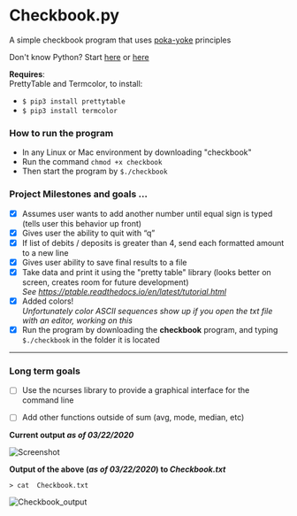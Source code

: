 # Checkbook.py

A simple checkbook program that uses [poka-yoke](https://asq.org/quality-resources/mistake-proofing
) principles <br>

Don't know Python? Start [here](https://www.pythoncheatsheet.org/) or [here](https://github.com/gto76/python-cheatsheet) 

**Requires**: <br>
PrettyTable and Termcolor, to install: <br>
- ```$ pip3 install prettytable```
- ```$ pip3 install termcolor```

<h3> How to run the program </h2>

- In any Linux or Mac environment by downloading "checkbook"
- Run the command ```chmod +x checkbook```
- Then start the program by ```$./checkbook```

<h3> Project Milestones and goals ...</h3>

- [x] Assumes user wants to add another number until equal sign is typed (tells user this behavior up front)
- [x] Gives user the ability to quit with “q”
- [x] If list of debits / deposits is greater than 4, send each formatted amount to a new line
- [x] Gives user ability to save final results to a file
- [x] Take data and print it using the "pretty table" library (looks better on screen, creates room for future development)<br>
    _See https://ptable.readthedocs.io/en/latest/tutorial.html_
- [x] Added colors! <br>
 _Unfortunately color ASCII sequences show up if you open the txt file with an editor, working on this_
- [x] Run the program by downloading the **checkbook** program, and typing ```$./checkbook``` in the folder it is located
   
----
### Long term goals
- [ ] Use the ncurses library to provide a graphical interface for the command line
- [ ] Add other functions outside of sum (avg, mode, median, etc)


**Current output _as of 03/22/2020_**

![Screenshot](https://github.com/StewAlexanderACC/checkbook_balancer.py/blob/master/Capt-3-22.png)

**Output of the above (_as of 03/22/2020_) to _Checkbook.txt_** 

 ```> cat  Checkbook.txt``` <br>
 
![Checkbook_output](https://github.com/StewAlexanderACC/checkbook_balancer.py/blob/master/chkbk-3-22.png)
